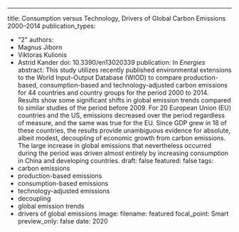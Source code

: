---
title: Consumption versus Technology, Drivers of Global Carbon Emissions 2000–2014
publication_types:
  - "2"
authors:
  - Magnus Jiborn
  - Viktoras Kulionis
  - Astrid Kander
doi: 10.3390/en13020339
publication: In *Energies*
abstract: This study utilizes recently published environmental extensions to the World Input–Output Database (WIOD) to compare production-based, consumption-based and technology-adjusted carbon emissions for 44 countries and country groups for the period 2000 to 2014. Results show some significant shifts in global emission trends compared to similar studies of the period before 2009. For 20 European Union (EU) countries and the US, emissions decreased over the period regardless of measure, and the same was true for the EU. Since GDP grew in 18 of these countries, the results provide unambiguous evidence for absolute, albeit modest, decoupling of economic growth from carbon emissions. The large increase in global emissions that nevertheless occurred during the period was driven almost entirely by increasing consumption in China and developing countries.
draft: false
featured: false
tags:
  - carbon emissions
  - production-based emissions
  - consumption-based emissions
  - technology-adjusted emissions
  - decoupling
  - global emission trends
  - drivers of global emissions
image:
  filename: featured
  focal_point: Smart
  preview_only: false
date: 2020
